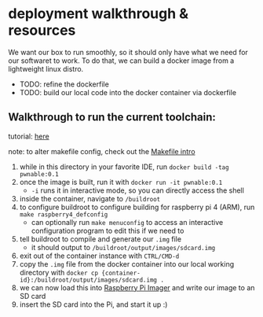 # deployment walkthrough & resources

 We want our box to run smoothly, so it should only have what we need for our softwaret to work.
 To do that, we can build a docker image from a lightweight linux distro.
 - TODO: refine the dockerfile
 - TODO: build our local code into the docker container via dockerfile
    

 <!-- [buildroot manual](https://buildroot.org/downloads/manual/manual.html) -->

## Walkthrough to run the current toolchain:
tutorial: [here](https://learnraspberrypi.com/2020/08/03/build-buildroot-image-for-raspberry-pi-using-docker/)

note: to alter makefile config, check out the [Makefile intro](https://www.gnu.org/software/make/manual/html_node/Introduction.html)
1. while in this directory in your favorite IDE, run `docker build -tag pwnable:0.1`
2. once the image is built, run it with `docker run -it pwnable:0.1`
    - `-i` runs it in interactive mode, so you can directly access the shell
3. inside the container, navigate to `/buildroot`
4. to configure buildroot to configure building for raspberry pi 4 (ARM), run `make raspberry4_defconfig`
    - can optionally run `make menuconfig` to access an interactive configuration program to edit this if we need to
5. tell buildroot to compile and generate our `.img` file
    - it should output to `/buildroot/output/images/sdcard.img`
6. exit out of the container instance with `CTRL/CMD-d`
7. copy the `.img` file from the docker container into our local working directory with `docker cp {container-id}:/buildroot/output/images/sdcard.img .`
8. we can now load this into [Raspberry Pi Imager](https://www.raspberrypi.org/software/) and write our image to an SD card
9. insert the SD card into the Pi, and start it up :)
